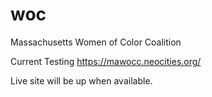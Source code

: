 # woc
Massachusetts Women of Color Coalition 

Current Testing
https://mawocc.neocities.org/

Live site will be up when available.

